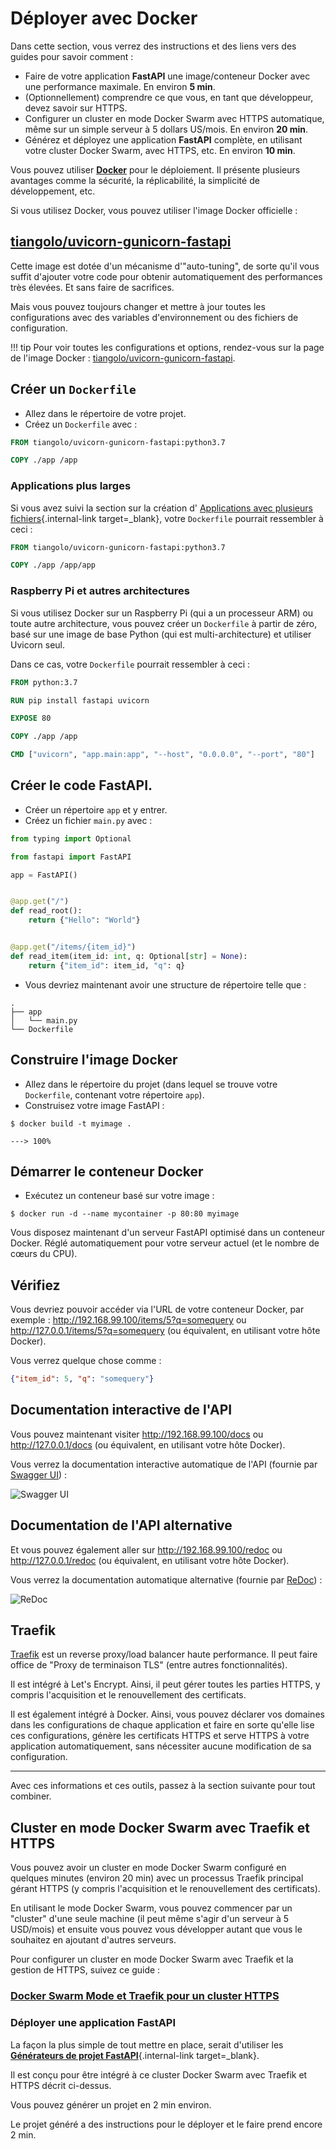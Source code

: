 # Déployer avec Docker

Dans cette section, vous verrez des instructions et des liens vers des guides pour savoir comment :

* Faire de votre application **FastAPI** une image/conteneur Docker avec une performance maximale. En environ **5 min**.
* (Optionnellement) comprendre ce que vous, en tant que développeur, devez savoir sur HTTPS.
* Configurer un cluster en mode Docker Swarm avec HTTPS automatique, même sur un simple serveur à 5 dollars US/mois. En environ **20 min**.
* Générez et déployez une application **FastAPI** complète, en utilisant votre cluster Docker Swarm, avec HTTPS, etc. En environ **10 min**.

Vous pouvez utiliser <a href="https://www.docker.com/" class="external-link" target="_blank">**Docker**</a> pour le déploiement. Il présente plusieurs avantages comme la sécurité, la réplicabilité, la simplicité de développement, etc.

Si vous utilisez Docker, vous pouvez utiliser l'image Docker officielle :

## <a href="https://github.com/tiangolo/uvicorn-gunicorn-fastapi-docker" class="external-link" target="_blank">tiangolo/uvicorn-gunicorn-fastapi</a>

Cette image est dotée d'un mécanisme d'"auto-tuning", de sorte qu'il vous suffit d'ajouter votre code pour obtenir automatiquement des performances très élevées. Et sans faire de sacrifices.

Mais vous pouvez toujours changer et mettre à jour toutes les configurations avec des variables d'environnement ou des fichiers de configuration.

!!! tip
    Pour voir toutes les configurations et options, rendez-vous sur la page de l'image Docker : <a href="https://github.com/tiangolo/uvicorn-gunicorn-fastapi-docker" class="external-link" target="_blank">tiangolo/uvicorn-gunicorn-fastapi</a>.

## Créer un `Dockerfile`

* Allez dans le répertoire de votre projet.
* Créez un `Dockerfile` avec :

```Dockerfile
FROM tiangolo/uvicorn-gunicorn-fastapi:python3.7

COPY ./app /app
```

### Applications plus larges

Si vous avez suivi la section sur la création d' [Applications avec plusieurs fichiers](../tutorial/bigger-applications.md){.internal-link target=_blank}, votre `Dockerfile` pourrait ressembler à ceci :

```Dockerfile
FROM tiangolo/uvicorn-gunicorn-fastapi:python3.7

COPY ./app /app/app
```

### Raspberry Pi et autres architectures

Si vous utilisez Docker sur un Raspberry Pi (qui a un processeur ARM) ou toute autre architecture, vous pouvez créer un `Dockerfile` à partir de zéro, basé sur une image de base Python (qui est multi-architecture) et utiliser Uvicorn seul.

Dans ce cas, votre `Dockerfile` pourrait ressembler à ceci :

```Dockerfile
FROM python:3.7

RUN pip install fastapi uvicorn

EXPOSE 80

COPY ./app /app

CMD ["uvicorn", "app.main:app", "--host", "0.0.0.0", "--port", "80"]
```

## Créer le code **FastAPI**.

* Créer un répertoire `app` et y entrer.
* Créez un fichier `main.py` avec :

```Python
from typing import Optional

from fastapi import FastAPI

app = FastAPI()


@app.get("/")
def read_root():
    return {"Hello": "World"}


@app.get("/items/{item_id}")
def read_item(item_id: int, q: Optional[str] = None):
    return {"item_id": item_id, "q": q}
```

* Vous devriez maintenant avoir une structure de répertoire telle que :

```
.
├── app
│   └── main.py
└── Dockerfile
```

## Construire l'image Docker

* Allez dans le répertoire du projet (dans lequel se trouve votre `Dockerfile`, contenant votre répertoire `app`).
* Construisez votre image FastAPI :

<div class="termy">

```console
$ docker build -t myimage .

---> 100%
```

</div>

## Démarrer le conteneur Docker

* Exécutez un conteneur basé sur votre image :

<div class="termy">

```console
$ docker run -d --name mycontainer -p 80:80 myimage
```

</div>

Vous disposez maintenant d'un serveur FastAPI optimisé dans un conteneur Docker. Réglé automatiquement pour votre 
serveur actuel (et le nombre de cœurs du CPU).

## Vérifiez

Vous devriez pouvoir accéder via l'URL de votre conteneur Docker, par exemple : <a href="http://192.168.99.100/items/5?q=somequery" class="external-link" target="_blank">http://192.168.99.100/items/5?q=somequery</a> ou <a href="http://127.0.0.1/items/5?q=somequery" class="external-link" target="_blank">http://127.0.0.1/items/5?q=somequery</a> (ou équivalent, en utilisant votre hôte Docker).

Vous verrez quelque chose comme :

```JSON
{"item_id": 5, "q": "somequery"}
```

## Documentation interactive de l'API

Vous pouvez maintenant visiter <a href="http://192.168.99.100/docs" class="external-link" target="_blank">http://192.168.99.100/docs</a> ou <a href="http://127.0.0.1/docs" class="external-link" target="_blank">http://127.0.0.1/docs</a> (ou équivalent, en utilisant votre hôte Docker).

Vous verrez la documentation interactive automatique de l'API (fournie par <a href="https://github.com/swagger-api/swagger-ui" class="external-link" target="_blank">Swagger UI</a>) :

![Swagger UI](https://fastapi.tiangolo.com/img/index/index-01-swagger-ui-simple.png)

## Documentation de l'API alternative 

Et vous pouvez également aller sur <a href="http://192.168.99.100/redoc" class="external-link" target="_blank">http://192.168.99.100/redoc</a> ou <a href="http://127.0.0.1/redoc" class="external-link" target="_blank">http://127.0.0.1/redoc</a> (ou équivalent, en utilisant votre hôte Docker).

Vous verrez la documentation automatique alternative (fournie par <a href="https://github.com/Rebilly/ReDoc" class="external-link" target="_blank">ReDoc</a>) :

![ReDoc](https://fastapi.tiangolo.com/img/index/index-02-redoc-simple.png)

## Traefik

<a href="https://traefik.io/" class="external-link" target="_blank">Traefik</a> est un reverse proxy/load balancer 
haute performance. Il peut faire office de "Proxy de terminaison TLS" (entre autres fonctionnalités).

Il est intégré à Let's Encrypt. Ainsi, il peut gérer toutes les parties HTTPS, y compris l'acquisition et le renouvellement des certificats.

Il est également intégré à Docker. Ainsi, vous pouvez déclarer vos domaines dans les configurations de chaque application et faire en sorte qu'elle lise ces configurations, génère les certificats HTTPS et serve HTTPS à votre application automatiquement, sans nécessiter aucune modification de sa configuration.

---

Avec ces informations et ces outils, passez à la section suivante pour tout combiner.

## Cluster en mode Docker Swarm avec Traefik et HTTPS

Vous pouvez avoir un cluster en mode Docker Swarm configuré en quelques minutes (environ 20 min) avec un processus Traefik principal gérant HTTPS (y compris l'acquisition et le renouvellement des certificats).

En utilisant le mode Docker Swarm, vous pouvez commencer par un "cluster" d'une seule machine (il peut même s'agir 
d'un serveur à 5 USD/mois) et ensuite vous pouvez vous développer autant que vous le souhaitez en ajoutant d'autres serveurs.

Pour configurer un cluster en mode Docker Swarm avec Traefik et la gestion de HTTPS, suivez ce guide :

### <a href="https://medium.com/@tiangolo/docker-swarm-mode-and-traefik-for-a-https-cluster-20328dba6232" class="external-link" target="_blank">Docker Swarm Mode et Traefik pour un cluster HTTPS</a>

### Déployer une application FastAPI

La façon la plus simple de tout mettre en place, serait d'utiliser les [**Générateurs de projet FastAPI**](../project-generation.md){.internal-link target=_blank}.

Il est conçu pour être intégré à ce cluster Docker Swarm avec Traefik et HTTPS décrit ci-dessus.

Vous pouvez générer un projet en 2 min environ.

Le projet généré a des instructions pour le déployer et le faire prend encore 2 min.
